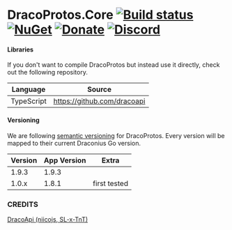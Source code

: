 DracoProtos.Core [![Build status](https://ci.appveyor.com/api/projects/status/ytp2htq31i9a2om9/branch/master?svg=true)](https://ci.appveyor.com/project/RocketBot/dracoprotos/branch/master) [![NuGet](https://img.shields.io/nuget/v/DracoProtos.Core.svg?maxAge=60)](https://www.nuget.org/packages/DracoProtos.Core) [![Donate](https://img.shields.io/badge/Donate-PayPal-green.svg)](https://www.paypal.com/cgi-bin/webscr?cmd=_s-xclick&hosted_button_id=SNATC29B4ZJD4) [![Discord](https://img.shields.io/badge/Discord-Online-blue.svg)](https://discord.gg/epabKJb)
===================

#### Libraries

If you don't want to compile DracoProtos but instead use it directly, check out the following repository.

| Language              | Source                                                  |
|-----------------------|---------------------------------------------------------|
| TypeScript            | https://github.com/dracoapi                             |

#### Versioning

We are following [semantic versioning](http://semver.org/) for DracoProtos.  Every version will be mapped to their current Draconius Go version.

| Version      | App Version                 | Extra                     |
|--------------|-----------------------------|---------------------------|
| 1.9.3        | 1.9.3                       |                           |
| 1.0.x        | 1.8.1                       | first tested              |

### CREDITS
[DracoApi (niicojs, SL-x-TnT)](https://github.com/dracoapi)
